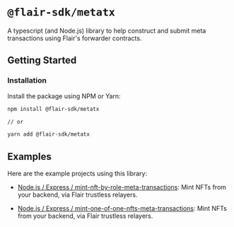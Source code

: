 # `@flair-sdk/metatx`

A typescript (and Node.js) library to help construct and submit meta transactions using Flair's forwarder contracts.

## Getting Started

### Installation

Install the package using NPM or Yarn:

```sh
npm install @flair-sdk/metatx

// or

yarn add @flair-sdk/metatx
```

## Examples

Here are the example projects using this library:

- [Node.js / Express / mint-nft-by-role-meta-transactions](https://github.com/0xflair/examples/tree/main/nodejs/express/mint-nft-by-role-meta-transactions): Mint NFTs from your backend, via Flair trustless relayers.

- [Node.js / Express / mint-one-of-one-nfts-meta-transactions](https://github.com/0xflair/examples/tree/main/nodejs/express/mint-one-of-one-nfts-meta-transactions): Mint NFTs from your backend, via Flair trustless relayers.
